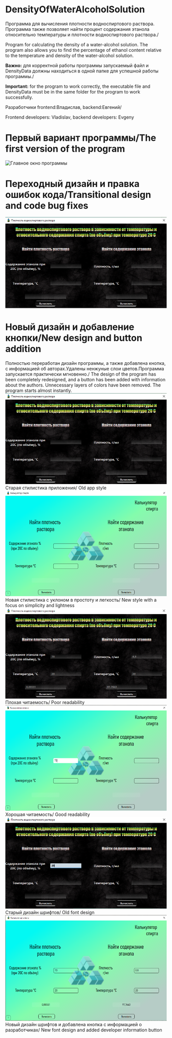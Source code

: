 # DensityOfWaterAlcoholSolution
Программа для вычисления плотности водноспиртового раствора.
Программа также позволяет найти процент содержания этанола относительно температуры и плотности водноспиртового раствора./


Program for calculating the density of a water-alcohol solution.
The program also allows you to find the percentage of ethanol content relative to the temperature and density of the water-alcohol solution.

**Важно:** для корректной работы программы запускаемый файл и DensityData должны находиться в одной папке для успешной работы программы./


**Important:** for the program to work correctly, the executable file and DensityData must be in the same folder for the program to work successfully.


Разработчики frontend:Владислав, backend:Евгений/ 

Frontend developers: Vladislav, backend developers: Evgeny

# Первый вариант программы/The first version of the program
![Главное окно программы](https://github.com/FantaCola49/DensityOfWaterAlcoholSolution/blob/master/Resources/Demo/1.JPG)


# Переходный дизайн и правка ошибок кода/Transitional design and code bug fixes
![Главное окно программы](https://github.com/Bibosiandre/DensityOfWaterAlcoholSolution/blob/master/demo/1.png)


# Новый дизайн и добавление кнопки/New design and button addition
Полностью переработан дизайн программы, а также добавлена кнопка, с информацией об авторах.Удалены ненжуные слои цветов.Программа запускается практически мгновенно./
The design of the program has been completely redesigned, and a button has been added with information about the authors. Unnecessary layers of colors have been removed. The program starts almost instantly.
![До переработки](https://github.com/Bibosiandre/DensityOfWaterAlcoholSolution/blob/master/demo/1.png)
Старая стилистика приложения/
Old app style
![После переработки](https://github.com/Bibosiandre/DensityOfWaterAlcoholSolution/blob/master/demo/4.png)
Новая стилистика с уклоном в простоту и легкость/
New style with a focus on simplicity and lightness
![До переработки](https://github.com/Bibosiandre/DensityOfWaterAlcoholSolution/blob/master/demo/2.png)
Плохая читаемость/
Poor readability
![После переработки](https://github.com/Bibosiandre/DensityOfWaterAlcoholSolution/blob/master/demo/5.png)
Хорошая читаемость/
Good readability
![До переработки](https://github.com/Bibosiandre/DensityOfWaterAlcoholSolution/blob/master/demo/3.png)
Старый дизайн шрифтов/
Old font design
![После переработки](https://github.com/Bibosiandre/DensityOfWaterAlcoholSolution/blob/master/demo/6.png)
Новый дизайн шрифтов и добавлена кнопка с информацией о разработчиках/
New font design and added developer information button
